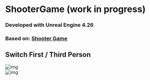 # ShooterGame (work in progress)

### Developed with Unreal Engine 4.26

### Based on: [Shooter Game](https://www.unrealengine.com/marketplace/en-US/product/shooter-game) 

## Switch First / Third Person

![img](https://firebasestorage.googleapis.com/v0/b/personal-24c21.appspot.com/o/Projects%2FFirst.png?alt=media&token=fa716767-41c9-4882-8e6a-f9983edd7e82)
</br>
![img](https://firebasestorage.googleapis.com/v0/b/personal-24c21.appspot.com/o/Projects%2FThird.png?alt=media&token=b580bb85-5564-4674-8019-7799c7ca3932)

